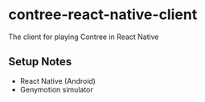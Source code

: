 # contree-react-native-client
The client for playing Contree in React Native

## Setup Notes
* React Native (Android)
* Genymotion simulator
